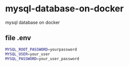 # mysql-database-on-docker

 mysql database on docker

## file .env

```bash
MYSQL_ROOT_PASSWORD=yourpassword
MYSQL_USER=your_user
MYSQL_PASSWORD=your_user_password
 
```

